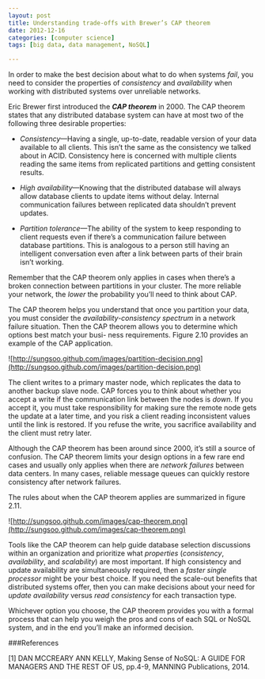 ```yaml
---
layout: post
title: Understanding trade-offs with Brewer’s CAP theorem
date: 2012-12-16 
categories: [computer science]
tags: [big data, data management, NoSQL]

---
```


In order to make the best decision about what to do when systems *fail*, you need to consider the properties of *consistency* and *availability* when working with distributed systems over unreliable networks.
Eric Brewer first introduced the ***CAP theorem*** in 2000. The CAP theorem states that any distributed database system can have at most two of the following three desirable properties:
* *Consistency*—Having a single, up-to-date, readable version of your data available to all clients. This isn’t the same as the consistency we talked about in ACID. Consistency here is concerned with multiple clients reading the same items from replicated partitions and getting consistent results.
* *High availability*—Knowing that the distributed database will always allow database clients to update items without delay. Internal communication failures between replicated data shouldn’t prevent updates.
* *Partition tolerance*—The ability of the system to keep responding to client requests even if there’s a communication failure between database partitions. This is analogous to a person still having an intelligent conversation even after a link between parts of their brain isn’t working.
Remember that the CAP theorem only applies in cases when there’s a broken connection between partitions in your cluster. The more reliable your network, the *lower* the probability you’ll need to think about CAP.
The CAP theorem helps you understand that once you partition your data, you must consider the *availability-consistency spectrum* in a network failure situation. Then the CAP theorem allows you to determine which options best match your busi- ness requirements. Figure 2.10 provides an example of the CAP application.

![http://sungsoo.github.com/images/partition-decision.png](http://sungsoo.github.com/images/partition-decision.png)The client writes to a primary master node, which replicates the data to another backup slave node. CAP forces you to think about whether you accept a write if the communication link between the nodes is *down*. If you accept it, you must take responsibility for making sure the remote node gets the update at a later time, and you risk a client reading inconsistent values until the link is restored. If you refuse the write, you sacrifice availability and the client must retry later.
Although the CAP theorem has been around since 2000, it’s still a source of confusion. The CAP theorem limits your design options in a few rare end cases and usually only applies when there are *network failures* between data centers. In many cases, reliable message queues can quickly restore consistency after network failures.
The rules about when the CAP theorem applies are summarized in figure 2.11.

![http://sungsoo.github.com/images/cap-theorem.png](http://sungsoo.github.com/images/cap-theorem.png)Tools like the CAP theorem can help guide database selection discussions within an organization and prioritize what *properties* (*consistency*, *availability*, and *scalability*) are most important. If high consistency and update availability are simultaneously required, then a *faster single processor* might be your best choice. If you need the scale-out benefits that distributed systems offer, then you can make decisions aboutyour need for *update availability* versus *read consistency* for each transaction type. 
Whichever option you choose, the CAP theorem provides you with a formal process that can help you weigh the pros and cons of each SQL or NoSQL system, and inthe end you’ll make an informed decision.
###References
[1] DAN MCCREARY ANN KELLY, Making Sense of NoSQL: A GUIDE FOR MANAGERS AND THE REST OF US, pp.4-9, MANNING Publications, 2014. 